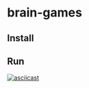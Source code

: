 # brain-games
## Install

## Run
[![asciicast](https://asciinema.org/a/m1NRoMJJkqKMNz7n4MsEGX7dl.png)](https://asciinema.org/a/m1NRoMJJkqKMNz7n4MsEGX7dl)

